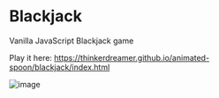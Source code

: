 # Blackjack

Vanilla JavaScript Blackjack game

Play it here: https://thinkerdreamer.github.io/animated-spoon/blackjack/index.html

![image](https://github.com/user-attachments/assets/4118af5e-da91-4136-9814-0652cc18aa4e)
